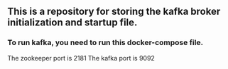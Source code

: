## This is a repository for storing the kafka broker initialization and startup file.

### To run kafka, you need to run this docker-compose file.

The zookeeper port is 2181
The kafka port is 9092
